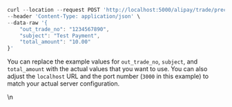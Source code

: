 ```javascript
curl --location --request POST 'http://localhost:5000/alipay/trade/precreate' \
--header 'Content-Type: application/json' \
--data-raw '{
    "out_trade_no": "1234567890",
    "subject": "Test Payment",
    "total_amount": "10.00"
}'
```

You can replace the example values for `out_trade_no`, `subject`, and `total_amount` with the actual values that you want to use. You can also adjust the `localhost` URL and the port number (`3000` in this example) to match your actual server configuration.

 \n 